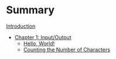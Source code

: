 # Summary

[Introduction](README.md)

- [Chapter 1: Input/Output](./chapter_1/README.md)
  - [Hello, World!](./chapter_1/hello.md)
  - [Counting the Number of Characters](./chapter_1/count_chars.md)
